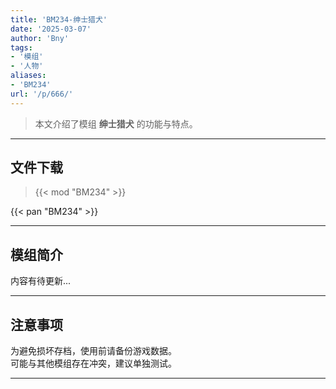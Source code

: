 ```yaml
---
title: 'BM234-绅士猎犬'
date: '2025-03-07'
author: 'Bny'
tags:
- '模组'
- '人物'
aliases:
- 'BM234'
url: '/p/666/'
---
```


> 本文介绍了模组 **绅士猎犬** 的功能与特点。

---

## 文件下载  

> {{< mod "BM234" >}}  

{{< pan "BM234" >}}  

---

## 模组简介

>  
内容有待更新...  

---

## 注意事项

>  
为避免损坏存档，使用前请备份游戏数据。  
可能与其他模组存在冲突，建议单独测试。  

---

